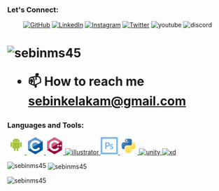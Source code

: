 ### Let's Connect:
<p align="center">
	<a href="https://github.com/sebinms45"><img src="https://img.icons8.com/bubbles/50/000000/github.png" alt="GitHub"/></a>
	<a href="https://www.linkedin.com/in/sebin-ms-3b5397211"><img src="https://img.icons8.com/bubbles/50/000000/linkedin.png" alt="LinkedIn"/></a>
	<a href="https://www.instagram.com/sebin__ms/"><img src="https://img.icons8.com/bubbles/50/000000/instagram.png" alt="Instagram"/></a>
	<a href=https://twitter.com/ms_sebin><img src="https://img.icons8.com/bubbles/50/000000/twitter.png" alt="Twitter"/></a>
        <a.bref="https://www.youtube.com/channel/UCmLGv5FheiCSr1cH8GPGILQ/featured"><img src="https://img.icons8.com/bubbles/50/000000/youtube.png" alt="youtube"/></a>
        <a.bref="https://discord.gg/#5255"><img src="https://img.icons8.com/bubbles/50/000000/discord.png" alt="discord"/></a>




<h1 align
<p align="left"> <img src="https://komarev.com/ghpvc/?username=sebinms45&label=Profile%20views&color=0e75b6&style=flat" alt="sebinms45" /> </p>

- 📫 How to reach me **sebinkelakam@gmail.com**




<h3 align="left">Languages and Tools:</h3>
<p align="left"> <a href="https://developer.android.com" target="_blank"> <img src="https://raw.githubusercontent.com/devicons/devicon/master/icons/android/android-original-wordmark.svg" alt="android" width="40" height="40"/> </a> <a href="https://www.cprogramming.com/" target="_blank"> <img src="https://raw.githubusercontent.com/devicons/devicon/master/icons/c/c-original.svg" alt="c" width="40" height="40"/> </a> <a href="https://www.w3schools.com/cpp/" target="_blank"> <img src="https://raw.githubusercontent.com/devicons/devicon/master/icons/cplusplus/cplusplus-original.svg" alt="cplusplus" width="40" height="40"/> </a> <a href="https://www.adobe.com/in/products/illustrator.html" target="_blank"> <img src="https://www.vectorlogo.zone/logos/adobe_illustrator/adobe_illustrator-icon.svg" alt="illustrator" width="40" height="40"/> </a> <a href="https://www.photoshop.com/en" target="_blank"> <img src="https://raw.githubusercontent.com/devicons/devicon/master/icons/photoshop/photoshop-line.svg" alt="photoshop" width="40" height="40"/> </a> <a href="https://www.python.org" target="_blank"> <img src="https://raw.githubusercontent.com/devicons/devicon/master/icons/python/python-original.svg" alt="python" width="40" height="40"/> </a> <a href="https://unity.com/" target="_blank"> <img src="https://www.vectorlogo.zone/logos/unity3d/unity3d-icon.svg" alt="unity" width="40" height="40"/> </a> <a href="https://www.adobe.com/products/xd.html" target="_blank"> <img src="https://cdn.worldvectorlogo.com/logos/adobe-xd.svg" alt="xd" width="40" height="40"/> </a> </p>

<p><img align="left" src="https://github-readme-stats.vercel.app/api/top-langs?username=sebinms45&show_icons=true&locale=en&layout=compact" alt="sebinms45" /></p>

<p>&nbsp;<img align="center" src="https://github-readme-stats.vercel.app/api?username=sebinms45&show_icons=true&locale=en" alt="sebinms45" /></p>

<p><img align="center" src="https://github-readme-streak-stats.herokuapp.com/?user=sebinms45&" alt="sebinms45" /></p>


